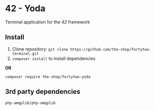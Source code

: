 42 - Yoda
====

Terminal application for the _42_ framework

Install
---

1. Clone repository: `git clone https://github.com/the-shop/fortytwo-terminal.git`
2. `composer install` to install dependencies

**OR**

`composer require the-shop/fortytwo-yoda`

3rd party dependencies
---
`php-amqplib/php-amqplib`
